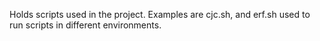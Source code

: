 Holds scripts used in the project.  Examples are cjc.sh, and erf.sh used to run scripts in different environments.
